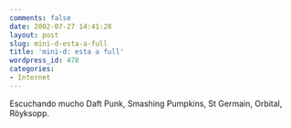 ```yaml
---
comments: false
date: 2002-07-27 14:41:28
layout: post
slug: mini-d-esta-a-full
title: 'mini-d: esta a full'
wordpress_id: 478
categories:
- Internet
---
```


Escuchando mucho Daft Punk, Smashing Pumpkins, St Germain, Orbital, R&ouml;yksopp.




 
